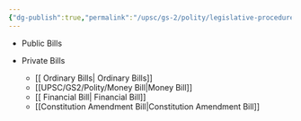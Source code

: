```yaml
---
{"dg-publish":true,"permalink":"/upsc/gs-2/polity/legislative-procedure-in-parliament/","dgHomeLink":true,"dgPassFrontmatter":false}
---
```


- Public Bills 
- Private Bills

	- [[ Ordinary Bills| Ordinary Bills]]
	- [[UPSC/GS2/Polity/Money Bill|Money Bill]]
	- [[ Financial Bill| Financial Bill]]
	- [[Constitution Amendment Bill|Constitution Amendment Bill]]